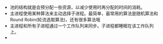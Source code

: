 - 池的结构就是会预分配一些资源，以减少使用时再分配的时间的消耗。
- 主进程使用某种算法来主动选择子进程。最简单，最常用的算法是随机算法和Round Robin(轮流选取算法)，还有很多算法哦
- 主进程和所有子进程通过一个工作队列来同步。子进程都睡眠在该工作队列上。
- 